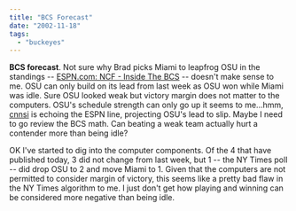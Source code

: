 ```yaml
---
title: "BCS Forecast"
date: "2002-11-18"
tags: 
  - "buckeyes"
---
```


**BCS forecast**. Not sure why Brad picks Miami to leapfrog OSU in the standings -- [ESPN.com: NCF - Inside The BCS](http://espn.go.com/ncf/s/2002/1117/1462226.html) -- doesn't make sense to me. OSU can only build on its lead from last week as OSU won while Miami was idle. Sure OSU looked weak but victory margin does not matter to the computers. OSU's schedule strength can only go up it seems to me...hmm, [cnnsi](http://sportsillustrated.cnn.com/football/college/news/2002/11/17/bcs_preview/) is echoing the ESPN line, projecting OSU's lead to slip. Maybe I need to go review the BCS math. Can beating a weak team actually hurt a contender more than being idle?

OK I've started to dig into the computer components. Of the 4 that have published today, 3 did not change from last week, but 1 -- the NY Times poll -- did drop OSU to 2 and move Miami to 1. Given that the computers are not permitted to consider margin of victory, this seems like a pretty bad flaw in the NY Times algorithm to me. I just don't get how playing and winning can be considered more negative than being idle.

